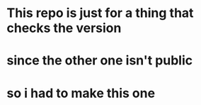 # This repo is just for a thing that checks the version
# since the other one isn't public
# so i had to make this one
